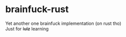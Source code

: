 # brainfuck-rust  
Yet another one brainfuck implementation (on rust tho)  
Just for ~~lulz~~ learning
